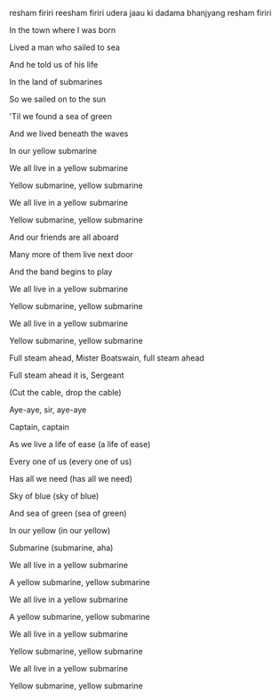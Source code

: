 resham firiri reesham firiri
udera jaau ki dadama bhanjyang resham firiri

In the town where I was born

Lived a man who sailed to sea

And he told us of his life

In the land of submarines

So we sailed on to the sun

'Til we found a sea of green

And we lived beneath the waves

In our yellow submarine

We all live in a yellow submarine

Yellow submarine, yellow submarine

We all live in a yellow submarine

Yellow submarine, yellow submarine

And our friends are all aboard

Many more of them live next door

And the band begins to play

We all live in a yellow submarine

Yellow submarine, yellow submarine

We all live in a yellow submarine

Yellow submarine, yellow submarine

Full steam ahead, Mister Boatswain, full steam ahead

Full steam ahead it is, Sergeant

(Cut the cable, drop the cable)

Aye-aye, sir, aye-aye

Captain, captain

As we live a life of ease (a life of ease)

Every one of us (every one of us)

Has all we need (has all we need)

Sky of blue (sky of blue)

And sea of green (sea of green)

In our yellow (in our yellow)

Submarine (submarine, aha)

We all live in a yellow submarine

A yellow submarine, yellow submarine

We all live in a yellow submarine

A yellow submarine, yellow submarine

We all live in a yellow submarine

Yellow submarine, yellow submarine

We all live in a yellow submarine

Yellow submarine, yellow submarine
